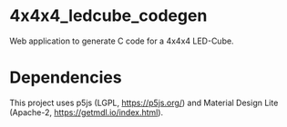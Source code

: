 # 4x4x4_ledcube_codegen
Web application to generate C code for a 4x4x4 LED-Cube.

# Dependencies
This project uses p5js (LGPL, https://p5js.org/) and Material Design Lite (Apache-2, https://getmdl.io/index.html).
